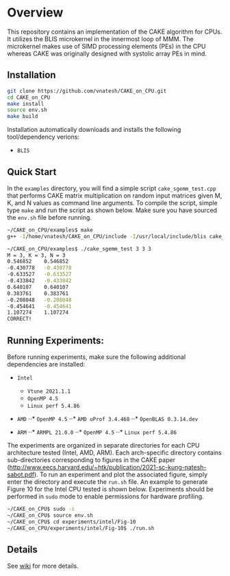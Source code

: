 # Overview
This repository contains an implementation of the CAKE algorithm for CPUs. It utilizes the BLIS microkernel in the innermost loop of MMM. The microkernel makes use of SIMD processing elements (PEs) in the CPU whereas CAKE was originally designed with systolic array PEs in mind.

## Installation

```bash
git clone https://github.com/vnatesh/CAKE_on_CPU.git
cd CAKE_on_CPU
make install
source env.sh
make build
```

Installation automatically downloads and installs the following tool/dependency verions:

* `BLIS` 


## Quick Start

In the `examples` directory, you will find a simple script `cake_sgemm_test.cpp` that performs CAKE matrix multiplication on random input matrices given M, K, and N values as command line arguments. To compile the script, simple type `make` and run the script as shown below. Make sure you have sourced the `env.sh` file before running. 

```bash
~/CAKE_on_CPU/examples$ make
g++ -I/home/vnatesh/CAKE_on_CPU/include -I/usr/local/include/blis cake_sgemm_test.cpp -L/home/vnatesh/CAKE_on_CPU -lcake -o cake_sgemm_test

~/CAKE_on_CPU/examples$ ./cake_sgemm_test 3 3 3
M = 3, K = 3, N = 3
0.546852	0.546852
-0.430778	-0.430778
-0.633527	-0.633527
-0.433842	-0.433842
0.640107	0.640107
0.383761	0.383761
-0.208048	-0.208048
-0.454641	-0.454641
1.107274	1.107274
CORRECT!
```

## Running Experiments:

Before running experiments, make sure the following additional dependencies are installed:

* `Intel`
	* `Vtune 2021.1.1` 
	* `OpenMP 4.5` 
	* `Linux perf 5.4.86` 

* `AMD` 
 ⋅⋅* `OpenMP 4.5` 
 ⋅⋅* `AMD uProf 3.4.468` 
 ⋅⋅* `OpenBLAS 0.3.14.dev` 

* `ARM` 
 ⋅⋅* `ARMPL 21.0.0` 
 ⋅⋅* `OpenMP 4.5` 
 ⋅⋅* `Linux perf 5.4.86` 

The experiments are organized in separate directories for each CPU architecture tested (Intel, AMD, ARM). Each arch-specific directory contains sub-directories corresponding to figures in the CAKE paper (<http://www.eecs.harvard.edu/~htk/publication/2021-sc-kung-natesh-sabot.pdf>). To run an experiment and plot the associated figure, simply enter the directory and execute the `run.sh` file. An example to generate Figure 10 for the Intel CPU tested is shown below. Experiments should be performed in `sudo` mode to enable permissions for hardware profiling.

```bash
~/CAKE_on_CPU$ sudo -s
~/CAKE_on_CPU$ source env.sh
~/CAKE_on_CPU$ cd experiments/intel/Fig-10
~/CAKE_on_CPU/experiments/intel/Fig-10$ ./run.sh
```

## Details
See [wiki](https://github.com/vnatesh/CAKE_on_CPU/wiki) for more details.

<!-- <p align = "center">
<img  src="https://github.com/vnatesh/maestro/blob/master/images/cake_diagram.png" width="500">
</p>
 -->


